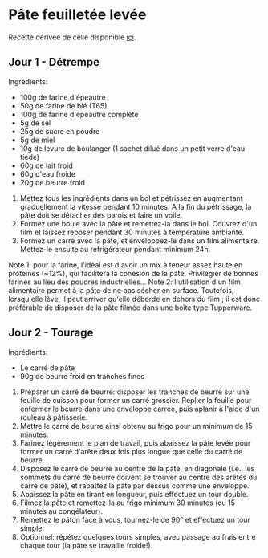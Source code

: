 # Pâte feuilletée levée
Recette dérivée de celle disponible [ici](https://karine-cuisine.blogspot.com/2020/04/le-pain-au-chocolat-au-chocolat-dulcey.html).

## Jour 1 - Détrempe
Ingrédients:
- 100g de farine d'épeautre
- 50g de farine de blé (T65)
- 100g de farine d'épeautre complète
- 5g de sel
- 25g de sucre en poudre
- 5g de miel
- 10g de levure de boulanger (1 sachet dilué dans un petit verre d'eau tiède)
- 60g de lait froid
- 60g d'eau froide
- 20g de beurre froid

1. Mettez tous les ingrédients dans un bol et pétrissez en augmentant graduellement la vitesse pendant 10 minutes. A la fin du pétrissage, la pâte doit se détacher des parois et faire un voile.
2. Formez une boule avec la pâte et remettez-la dans le bol. Couvrez d'un film et laissez reposer pendant 30 minutes à température ambiante.
3. Formez un carré avec la pâte, et enveloppez-le dans un film alimentaire. Mettez-le ensuite au réfrigérateur pendant minimum 24h.

Note 1: pour la farine, l'idéal est d'avoir un mix à teneur assez haute en protéines (~12%), qui facilitera la cohésion de la pâte. Privilégier de bonnes farines au lieu des poudres industrielles...
Note 2: l'utilisation d'un film alimentaire permet à la pâte de ne pas sécher en surface. Toutefois, lorsqu'elle lève, il peut arriver qu'elle déborde en dehors du film ; il est donc préférable de disposer de la pâte filmée dans une boîte type Tupperware.

## Jour 2 - Tourage
Ingrédients:
- Le carré de pâte
- 90g de beurre froid en tranches fines

1. Préparer un carré de beurre: disposer les tranches de beurre sur une feuille de cuisson pour former un carré grossier. Replier la feuille pour enfermer le beurre dans une enveloppe carrée, puis aplanir à l'aide d'un rouleau à pâtisserie.
2. Mettre le carré de beurre ainsi obtenu au frigo pour un minimum de 15 minutes.
3. Farinez légèrement le plan de travail, puis abaissez la pâte levée pour former un carré d'arête deux fois plus longue que celle du carré de beurre.
4. Disposez le carré de beurre au centre de la pâte, en diagonale (i.e., les sommets du carré de beurre doivent se trouver au centre des arêtes du carré de pâte), et rabattez la pâte par dessus comme une enveloppe.
5. Abaissez la pâte en tirant en longueur, puis effectuez un tour double.
6. Filmez la pâte et remettez-la au frigo minimum 30 minutes (ou 15 minutes au congélateur).
7. Remettez le pâton face à vous, tournez-le de 90° et effectuez un tour simple.
8. Optionnel: répétez quelques tours simples, avec passage au frais entre chaque tour (la pâte se travaille froide!).
